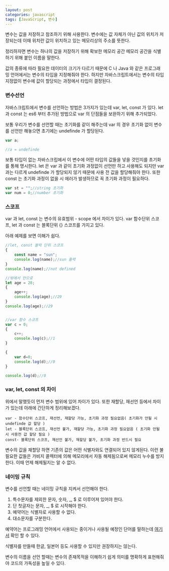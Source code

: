 ```yaml
---
layout: post
categories: javascript
tags: [JavaScript, 변수]
---
```


변수는 값을 저장하고 참조하기 위해 사용한다. 변수에는 값 자체가 아닌 값의 위치가 저장되는데 이때 위치란 값이 위치하고 있는 메모리상의 주소를 뜻한다.

정리하자면 변수는 하나의 값을 저장하기 위해 확보한 메모리 공간 메모리 공간을 식별하기 위해 붙인 이름을 말한다.

값의 종류에 따라 필요한 데이터의 크기가 다르기 때문에 C 나 Java 와 같은 프로그래밍 언어에서는 변수의 타입을 지정해줘야 한다.
하지만 자바스크립트에서는 변수의 타입지정없이 변수에 값이 할당되는 과정에서 타입이 결정된다.


### 변수선언

자바스크립트에서 변수를 선언하는 방법은 3가지가 있는데 var, let, const 가 있다.
let 과 const 는 es6 부터 추가된 방법으로 var 의 단점들을 보완하기 위해 추가되었다.

보통 우리가 변수를 선언할 때는 초기화를 같이 해주는데 var 의 경우 초기화 없이 변수를 선언만 해놓으면 초기에는 undefinde 가 할당된다. 

```js
var a;

//a = undefinde
```

보통 타입이 없는 자바스크립에서 이 변수에 어떤 타입의 값들을 넣을 것인지를 초기화를 통해 명시한다.
let 은 var 과 같이 초기화 과정없이 선언만 하고 사용해도 되지만 var 과는 다르게 undefinde 가 할당되지 않기 때문에 사용 전 값을 할당해줘야 한다.
또한 const 는 초기화 과정이 없을 시 에러가 발생하므로 꼭 초기화 과정이 필요하다.

```js
var st = "";//string 초기화
var num = 0;//number 초기화
```


### 스코프

var 과 let, const 는 변수의 유효범위 - scope 에서 차이가 있다.
var 함수단위 스코프, let 과 const 는 블록단위 {} 스코프를 가지고 있다.

아래 예제를 보면 이해가 쉽다.

```js
//let, const 블럭 단위 스코프
{
    const name = "sun";
    console.log(name);//sun 출력
}
console.log(name);//not defined

//밖에서 안으로
let age = 28;
{
    age++;
    console.log(age);//29
}
console.log(age);//29


//var 함수 스코프
var c = 0;
{
    c++;
    console.log(c);//1
}

{
    var d=0;
    console.log(d);//0
}

console.log(d);//0
```


### var, let, const 의 차이

위에서 말했듯이 먼저 변수 범위에 있어 차이가 있다. 또한 재할당, 재선언 등에서 차이가 있는데 아래에 간단하게 정리해보겠다.

```
var - 함수단위 스코프, 재선언, 재할당 가능, 초기화 과정 필요없음( 초기화가 안될 시 undefinde 값 할당 )
let - 블록단위 스코프, 재선언 불가, 재할당 가능, 초기화 과정 필요없음 ( 초기화 안될 시 사용전 값 할당 필요 )
const- 블록단위 스코프, 재선언 불가, 재할당 불가, 초기화 과정 반드시 필요
```

변수의 값을 재할당 하면 기존의 값은 어떤 식별자와도 연결되어 있지 않게된다. 이런 불필요한 값들은 가비지 콜렉터에 의해 메모리에서 자동 해제됨으로써 메모리 누수를 방지한다. 이때 언제 해제될지는 알 수 없다.


### 네이밍 규칙

변수를 선언할 때는 네이밍 규칙을 지켜서 선언해야 한다.

1. 특수문자를 제외한 문자, 숫자, _, $ 로 이루어져 있어야 한다.
2. 단 첫글자는 문자, _, $ 로 시작해야 한다.
3. 예약어는 식별자로 사용할 수 없다.
4. 대소문자를 구분한다.

예약어는 프로그래밍 언어에서 사용되는 중이거나 사용될 예정인 단어를 말하는데 [여기서](https://developer.mozilla.org/ko/docs/Web/JavaScript/Reference/Lexical_grammar) 확인 할 수 있다.

식별자를 만들때 한글, 일본어 등도 사용할 수 있지만 권장하지는 않는다.

변수의 이름을 선언 할때는 변수의 존재목적을 이해하기 쉽게 의미를 명확하게 표현해줘야 코드의 가독성을 높일 수 있다. 